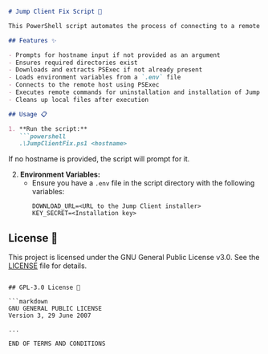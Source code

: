 
```markdown
# Jump Client Fix Script 🚀

This PowerShell script automates the process of connecting to a remote host, downloading and installing the BeyondTrust Jump Client, and performing cleanup tasks. 🛠️

## Features ✨

- Prompts for hostname input if not provided as an argument
- Ensures required directories exist
- Downloads and extracts PSExec if not already present
- Loads environment variables from a `.env` file
- Connects to the remote host using PSExec
- Executes remote commands for uninstallation and installation of Jump Client
- Cleans up local files after execution

## Usage 📋

1. **Run the script:**
   ```powershell
   .\JumpClientFix.ps1 <hostname>
   ```
   If no hostname is provided, the script will prompt for it.

2. **Environment Variables:**
   - Ensure you have a `.env` file in the script directory with the following variables:
     ```
     DOWNLOAD_URL=<URL to the Jump Client installer>
     KEY_SECRET=<Installation key>
     ```

## License 📜

This project is licensed under the GNU General Public License v3.0. See the [LICENSE](LICENSE) file for details.

```

## GPL-3.0 License 📝

```markdown
GNU GENERAL PUBLIC LICENSE
Version 3, 29 June 2007

...

END OF TERMS AND CONDITIONS
```

